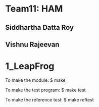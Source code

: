 Team11: HAM
===========
Siddhartha Datta Roy
--------------------
Vishnu Rajeevan
---------------
1_LeapFrog
==========

To make the module: $ make

To make the test program: $ make test

To make the reference test: $ make reftest
